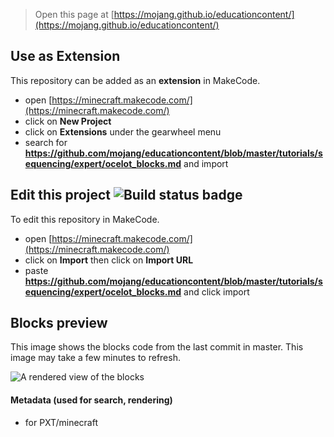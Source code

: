 
> Open this page at [https://mojang.github.io/educationcontent/](https://mojang.github.io/educationcontent/)

## Use as Extension

This repository can be added as an **extension** in MakeCode.

* open [https://minecraft.makecode.com/](https://minecraft.makecode.com/)
* click on **New Project**
* click on **Extensions** under the gearwheel menu
* search for **https://github.com/mojang/educationcontent/blob/master/tutorials/sequencing/expert/ocelot_blocks.md** and import

## Edit this project ![Build status badge](https://github.com/mojang/educationcontent/blob/master/tutorials/sequencing/expert/ocelot_blocks.md/workflows/MakeCode/badge.svg)

To edit this repository in MakeCode.

* open [https://minecraft.makecode.com/](https://minecraft.makecode.com/)
* click on **Import** then click on **Import URL**
* paste **https://github.com/mojang/educationcontent/blob/master/tutorials/sequencing/expert/ocelot_blocks.md** and click import

## Blocks preview

This image shows the blocks code from the last commit in master.
This image may take a few minutes to refresh.

![A rendered view of the blocks](https://github.com/mojang/educationcontent/blob/master/tutorials/sequencing/expert/ocelot_blocks.md/raw/master/.github/makecode/blocks.png)

#### Metadata (used for search, rendering)

* for PXT/minecraft
<script src="https://makecode.com/gh-pages-embed.js"></script><script>makeCodeRender("{{ site.makecode.home_url }}", "{{ site.github.owner_name }}/{{ site.github.repository_name }}");</script>
